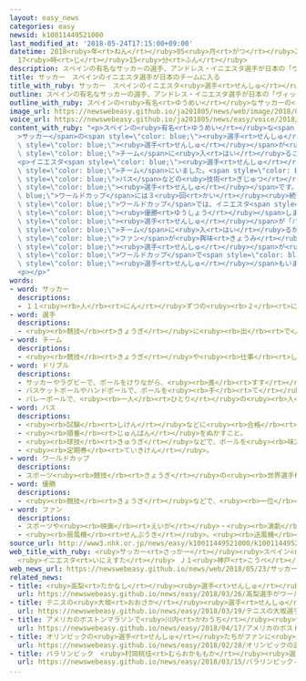 ```yaml
---
layout: easy_news
categories: easy
newsid: k10011449521000
last_modified_at: '2018-05-24T17:15:00+09:00'
datetime: 2018<ruby>年<rt>ねん</rt></ruby>05<ruby>月<rt>がつ</rt></ruby>24<ruby>日<rt>にち</rt></ruby>
  17<ruby>時<rt>じ</rt></ruby>15<ruby>分<rt>ふん</rt></ruby>
description: スペインの有名なサッカーの選手、アンドレス・イニエスタ選手が日本の「ヴィッセル神戸」というチームに入ることが決まりました。
title: サッカー　スペインのイニエスタ選手が日本のチームに入る
title_with_ruby: サッカー　スペインのイニエスタ<ruby>選手<rt>せんしゅ</rt></ruby>が<ruby>日本<rt>にっぽん</rt></ruby>のチームに<ruby>入<rt>はい</rt></ruby>る
outline: スペインの有名なサッカーの選手、アンドレス・イニエスタ選手が日本の「ヴィッセル神戸」というチームに入ることが決まりました。
outline_with_ruby: スペインの<ruby>有名<rt>ゆうめい</rt></ruby>なサッカーの<ruby>選手<rt>せんしゅ</rt></ruby>、アンドレス・イニエスタ<ruby>選手<rt>せんしゅ</rt></ruby>が<ruby>日本<rt>にっぽん</rt></ruby>の「ヴィッセル<ruby>神戸<rt>こうべ</rt></ruby>」というチームに<ruby>入<rt>はい</rt></ruby>ることが<ruby>決<rt>き</rt></ruby>まりました。
image_url: https://newswebeasy.github.io/ja201805/news/web/image/2018/05/23/K10011449521_1805231703_1805231708_01_02.jpg
voice_url: https://newswebeasy.github.io/ja201805/news/easy/voice/2018/05/24/k10011449521000.mp4
content_with_ruby: "<p>スペインの<ruby>有名<rt>ゆうめい</rt></ruby>な<span style=\"color: blue;\"\
  >サッカー</span>の<span style=\"color: blue;\"><ruby>選手<rt>せんしゅ</rt></ruby></span>、アンドレス・イニエスタ<span\
  \ style=\"color: blue;\"><ruby>選手<rt>せんしゅ</rt></ruby></span>が<ruby>日本<rt>にっぽん</rt></ruby>の「ヴィッセル<ruby>神戸<rt>こうべ</rt></ruby>」という<span\
  \ style=\"color: blue;\">チーム</span>に<ruby>入<rt>はい</rt></ruby>ることが<ruby>決<rt>き</rt></ruby>まりました。</p>\n\
  <p>イニエスタ<span style=\"color: blue;\"><ruby>選手<rt>せんしゅ</rt></ruby></span>は３４<ruby>歳<rt>さい</rt></ruby>で、<ruby>今<rt>いま</rt></ruby>までスペインの「バルセロナ」という<span\
  \ style=\"color: blue;\">チーム</span>にいました。<span style=\"color: blue;\">ドリブル</span>や<span\
  \ style=\"color: blue;\">パス</span>などの<ruby>技術<rt>ぎじゅつ</rt></ruby>がとても<ruby>高<rt>たか</rt></ruby>い<span\
  \ style=\"color: blue;\"><ruby>選手<rt>せんしゅ</rt></ruby></span>です。<span style=\"color:\
  \ blue;\">ワールドカップ</span>には３<ruby>回<rt>かい</rt></ruby><ruby>続<rt>つづ</rt></ruby>けて<ruby>出<rt>で</rt></ruby>ました。２０１０<ruby>年<rt>ねん</rt></ruby>の<span\
  \ style=\"color: blue;\">ワールドカップ</span>では、イニエスタ<span style=\"color: blue;\"><ruby>選手<rt>せんしゅ</rt></ruby></span>が<ruby>点<rt>てん</rt></ruby>を<ruby>取<rt>と</rt></ruby>って、スペインが<ruby>初<rt>はじ</rt></ruby>めて<span\
  \ style=\"color: blue;\"><ruby>優勝<rt>ゆうしょう</rt></ruby></span>しました。</p>\n<p>イニエスタ<span\
  \ style=\"color: blue;\"><ruby>選手<rt>せんしゅ</rt></ruby></span>が「バルセロナ」をやめると<ruby>言<rt>い</rt></ruby>ったあと、<ruby>次<rt>つぎ</rt></ruby>にどの<span\
  \ style=\"color: blue;\">チーム</span>に<ruby>入<rt>はい</rt></ruby>るか、<ruby>世界中<rt>せかいじゅう</rt></ruby>の<span\
  \ style=\"color: blue;\">ファン</span>が<ruby>興味<rt>きょうみ</rt></ruby>を<ruby>持<rt>も</rt></ruby>っていました。イニエスタ<span\
  \ style=\"color: blue;\"><ruby>選手<rt>せんしゅ</rt></ruby></span>が<ruby>入<rt>はい</rt></ruby>る「ヴィッセル<ruby>神戸<rt>こうべ</rt></ruby>」には、<span\
  \ style=\"color: blue;\">ワールドカップ</span>で<span style=\"color: blue;\"><ruby>優勝<rt>ゆうしょう</rt></ruby></span>したことがあるドイツのルーカス・ポドルスキ<span\
  \ style=\"color: blue;\"><ruby>選手<rt>せんしゅ</rt></ruby></span>もいます。</p>\n<p></p>\n\
  <p></p>"
words:
- word: サッカー
  descriptions:
  - １１<ruby><rb>人</rb><rt>にん</rt></ruby>ずつの<ruby><rb>２</rb><rt>に</rt></ruby>チームが、<ruby><rb>手</rb><rt>て</rt></ruby>を<ruby><rb>使</rb><rt>つか</rt></ruby>わずに、ボールを<ruby><rb>相手</rb><rt>あいて</rt></ruby>のゴールにけりこんで<ruby><rb>得点</rb><rt>とくてん</rt></ruby>をきそう<ruby><rb>競技</rb><rt>きょうぎ</rt></ruby>。フットボール。
- word: 選手
  descriptions:
  - <ruby><rb>競技</rb><rt>きょうぎ</rt></ruby>に<ruby><rb>出</rb><rt>で</rt></ruby>るために<ruby><rb>選</rb><rt>えら</rt></ruby>ばれた<ruby><rb>人</rb><rt>ひと</rt></ruby>。
- word: チーム
  descriptions:
  - <ruby><rb>競技</rb><rt>きょうぎ</rt></ruby>や<ruby><rb>仕事</rb><rt>しごと</rt></ruby>をするときの、<ruby><rb>組</rb><rt>くみ</rt></ruby>や<ruby><rb>団体</rb><rt>だんたい</rt></ruby>。
- word: ドリブル
  descriptions:
  - サッカーやラグビーで、ボールをけりながら、<ruby><rb>進</rb><rt>すす</rt></ruby>むこと。
  - バスケットボールやハンドボールで、ボールを<ruby><rb>手</rb><rt>て</rt></ruby>でつきながら<ruby><rb>進</rb><rt>すす</rt></ruby>むこと。
  - バレーボールで、<ruby><rb>一人</rb><rt>ひとり</rt></ruby>の<ruby><rb>人</rb><rt>ひと</rt></ruby>がボールに、<ruby><rb>続</rb><rt>つづ</rt></ruby>けて<ruby><rb>二度</rb><rt>にど</rt></ruby>ふれる<ruby><rb>反則</rb><rt>はんそく</rt></ruby>。
- word: パス
  descriptions:
  - <ruby><rb>試験</rb><rt>しけん</rt></ruby>などに<ruby><rb>合格</rb><rt>ごうかく</rt></ruby>すること。
  - <ruby><rb>順番</rb><rt>じゅんばん</rt></ruby>をぬかすこと。
  - <ruby><rb>球技</rb><rt>きゅうぎ</rt></ruby>などで、ボールを<ruby><rb>味方</rb><rt>みかた</rt></ruby>に<ruby><rb>送</rb><rt>おく</rt></ruby>ること。
  - <ruby><rb>定期券</rb><rt>ていきけん</rt></ruby>。
- word: ワールドカップ
  descriptions:
  - スポーツ<ruby><rb>競技</rb><rt>きょうぎ</rt></ruby>の<ruby><rb>世界選手権大会</rb><rt>せかいせんしゅけんたいかい</rt></ruby>の<ruby><rb>優勝者</rb><rt>ゆうしょうしゃ</rt></ruby>にあたえられるカップ。また、そのカップを<ruby><rb>争</rb><rt>あらそ</rt></ruby>う<ruby><rb>大会</rb><rt>たいかい</rt></ruby>。<ruby><rb>W杯</rb><rt>ダブリューはい</rt></ruby>。
- word: 優勝
  descriptions:
  - <ruby><rb>競技</rb><rt>きょうぎ</rt></ruby>などで、<ruby><rb>一位</rb><rt>いちい</rt></ruby>で<ruby><rb>勝</rb><rt>か</rt></ruby>つこと。
- word: ファン
  descriptions:
  - スポーツや<ruby><rb>映画</rb><rt>えいが</rt></ruby>・<ruby><rb>演劇</rb><rt>えんげき</rt></ruby>などが、<ruby><rb>特別</rb><rt>とくべつ</rt></ruby>に<ruby><rb>好</rb><rt>す</rt></ruby>きな<ruby><rb>人</rb><rt>ひと</rt></ruby>。または、ある<ruby><rb>俳優</rb><rt>はいゆう</rt></ruby>や、<ruby><rb>選手</rb><rt>せんしゅ</rt></ruby>などを<ruby><rb>熱心</rb><rt>ねっしん</rt></ruby>に<ruby><rb>応援</rb><rt>おうえん</rt></ruby>する<ruby><rb>人</rb><rt>ひと</rt></ruby>。フアン。
  - <ruby><rb>扇風機</rb><rt>せんぷうき</rt></ruby>。<ruby><rb>送風機</rb><rt>そうふうき</rt></ruby>。<ruby><rb>換気扇</rb><rt>かんきせん</rt></ruby>。
source_url: http://www3.nhk.or.jp/news/easy/k10011449521000/k10011449521000.html
web_title_with_ruby: <ruby>サッカー<rt>さっかー</rt></ruby><ruby>スペイン<rt>すぺいん</rt></ruby><ruby>代表<rt>だいひょう</rt></ruby>
  <ruby>イニエスタ<rt>いにえすた</rt></ruby> Ｊ１<ruby>神戸<rt>こうべ</rt></ruby>に<ruby>移籍<rt>いせき</rt></ruby>へ
web_news_url: https://newswebeasy.github.io/news/web/2018/05/23/サッカースペイン代表-イニエスタ-J1神戸に移籍へ
related_news:
- title: <ruby>高梨<rt>たかなし</rt></ruby><ruby>選手<rt>せんしゅ</rt></ruby>がワールドカップで<ruby>優勝<rt>ゆうしょう</rt></ruby>　いちばん<ruby>多<rt>おお</rt></ruby>い<ruby>記録<rt>きろく</rt></ruby>になる
  url: https://newswebeasy.github.io/news/easy/2018/03/26/高梨選手がワールドカップで優勝-いちばん多い記録になる
- title: テニスの<ruby>大坂<rt>おおさか</rt></ruby><ruby>選手<rt>せんしゅ</rt></ruby>が<ruby>国際<rt>こくさい</rt></ruby><ruby>大会<rt>たいかい</rt></ruby>で<ruby>優勝<rt>ゆうしょう</rt></ruby>　<ruby>日本<rt>にっぽん</rt></ruby>の<ruby>女子<rt>じょし</rt></ruby>で<ruby>初<rt>はじ</rt></ruby>めて
  url: https://newswebeasy.github.io/news/easy/2018/03/19/テニスの大坂選手が国際大会で優勝-日本の女子で初めて
- title: アメリカのボストンマラソンで<ruby>川内<rt>かわうち</rt></ruby><ruby>優輝<rt>ゆうき</rt></ruby><ruby>選手<rt>せんしゅ</rt></ruby>が<ruby>優勝<rt>ゆうしょう</rt></ruby>
  url: https://newswebeasy.github.io/news/easy/2018/04/17/アメリカのボストンマラソンで川内優輝選手が優勝
- title: オリンピックの<ruby>選手<rt>せんしゅ</rt></ruby>たちがファンに<ruby>感謝<rt>かんしゃ</rt></ruby>の<ruby>気持<rt>きも</rt></ruby>ちを<ruby>伝<rt>つた</rt></ruby>える
  url: https://newswebeasy.github.io/news/easy/2018/02/28/オリンピックの選手たちがファンに感謝の気持ちを伝える
- title: パラリンピック　<ruby>村岡桃佳<rt>むらおかももか</rt></ruby><ruby>選手<rt>せんしゅ</rt></ruby>がスキーの<ruby>大回転<rt>だいかいてん</rt></ruby>で<ruby>金<rt>きん</rt></ruby>メダル
  url: https://newswebeasy.github.io/news/easy/2018/03/15/パラリンピック-村岡桃佳選手がスキーの大回転で金メダル
...
```

